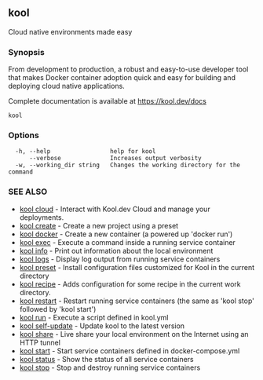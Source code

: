 ## kool

Cloud native environments made easy

### Synopsis

From development to production, a robust and easy-to-use developer tool
that makes Docker container adoption quick and easy for building and deploying cloud native
applications.

Complete documentation is available at https://kool.dev/docs

```
kool
```

### Options

```
  -h, --help                 help for kool
      --verbose              Increases output verbosity
  -w, --working_dir string   Changes the working directory for the command
```

### SEE ALSO

* [kool cloud](kool-cloud)	 - Interact with Kool.dev Cloud and manage your deployments.
* [kool create](kool-create)	 - Create a new project using a preset
* [kool docker](kool-docker)	 - Create a new container (a powered up 'docker run')
* [kool exec](kool-exec)	 - Execute a command inside a running service container
* [kool info](kool-info)	 - Print out information about the local environment
* [kool logs](kool-logs)	 - Display log output from running service containers
* [kool preset](kool-preset)	 - Install configuration files customized for Kool in the current directory
* [kool recipe](kool-recipe)	 - Adds configuration for some recipe in the current work directory.
* [kool restart](kool-restart)	 - Restart running service containers (the same as 'kool stop' followed by 'kool start')
* [kool run](kool-run)	 - Execute a script defined in kool.yml
* [kool self-update](kool-self-update)	 - Update kool to the latest version
* [kool share](kool-share)	 - Live share your local environment on the Internet using an HTTP tunnel
* [kool start](kool-start)	 - Start service containers defined in docker-compose.yml
* [kool status](kool-status)	 - Show the status of all service containers
* [kool stop](kool-stop)	 - Stop and destroy running service containers

